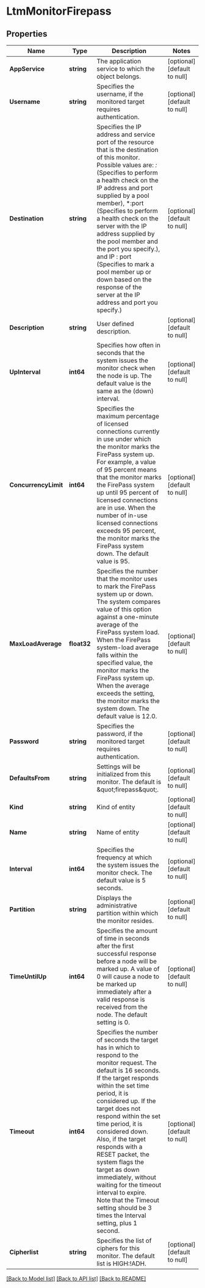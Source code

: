 # LtmMonitorFirepass

## Properties
Name | Type | Description | Notes
------------ | ------------- | ------------- | -------------
**AppService** | **string** | The application service to which the object belongs. | [optional] [default to null]
**Username** | **string** | Specifies the username, if the monitored target requires authentication. | [optional] [default to null]
**Destination** | **string** | Specifies the IP address and service port of the resource that is the destination of this monitor. Possible values are:  *:* (Specifies to perform a health check on the IP address and port supplied by a pool member), *:port (Specifies to perform a health check on the server with the IP address supplied by the pool member and the port you specify.), and  IP : port  (Specifies to mark a pool member up or down based on the response of the server at the IP address and port you specify.) | [optional] [default to null]
**Description** | **string** | User defined description. | [optional] [default to null]
**UpInterval** | **int64** | Specifies how often in seconds that the system issues the monitor check when the node is up. The default value is the same as the (down) interval. | [optional] [default to null]
**ConcurrencyLimit** | **int64** | Specifies the maximum percentage of licensed connections currently in use under which the monitor marks the FirePass system up. For example, a value of 95 percent means that the monitor marks the FirePass system up until 95 percent of licensed connections are in use. When the number of in-use licensed connections exceeds 95 percent, the monitor marks the FirePass system down. The default value is 95. | [optional] [default to null]
**MaxLoadAverage** | **float32** | Specifies the number that the monitor uses to mark the FirePass system up or down. The system compares value of this option against a one-minute average of the FirePass system load. When the FirePass system-load average falls within the specified value, the monitor marks the FirePass system up. When the average exceeds the setting, the monitor marks the system down. The default value is 12.0. | [optional] [default to null]
**Password** | **string** | Specifies the password, if the monitored target requires authentication. | [optional] [default to null]
**DefaultsFrom** | **string** | Settings will be initialized from this monitor. The default is \&quot;firepass\&quot;. | [optional] [default to null]
**Kind** | **string** | Kind of entity | [optional] [default to null]
**Name** | **string** | Name of entity | [optional] [default to null]
**Interval** | **int64** | Specifies the frequency at which the system issues the monitor check. The default value is 5 seconds. | [optional] [default to null]
**Partition** | **string** | Displays the administrative partition within which the monitor resides. | [optional] [default to null]
**TimeUntilUp** | **int64** | Specifies the amount of time in seconds after the first successful response before a node will be marked up.  A value of 0 will cause a node to be marked up immediately after a valid  response is received from the node. The default setting is 0. | [optional] [default to null]
**Timeout** | **int64** | Specifies the number of seconds the target has in which to respond to the monitor request. The default is 16 seconds. If the target responds within the set time period, it is considered up. If the target does not respond within the set time period, it is considered down. Also, if the target responds with a RESET packet, the system flags the target as down immediately, without waiting for the timeout interval to expire. Note that the Timeout setting should be 3 times the Interval setting, plus 1 second. | [optional] [default to null]
**Cipherlist** | **string** | Specifies the list of ciphers for this monitor. The default list is HIGH:!ADH. | [optional] [default to null]

[[Back to Model list]](../README.md#documentation-for-models) [[Back to API list]](../README.md#documentation-for-api-endpoints) [[Back to README]](../README.md)


